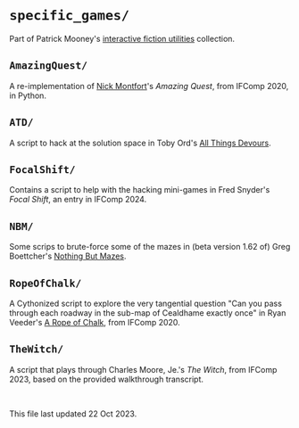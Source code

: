 # `specific_games/`
Part of <span class="vcard"><span class="fn">Patrick Mooney</span>'s <a class="url" rel="me author" href="https://github.com/patrick-brian-mooney/IF-utils">interactive fiction utilities</a> collection</span>.

## `AmazingQuest/`
A re-implementation of <span class="vcard"><a class="fn url" href="http://nickm.com">Nick Montfort</a>'s <a rel="http://www.amirrorclear.net/flowers/game/devours/"><cite style="font-style:italic;">Amazing Quest</cite></a></span>, from IFComp 2020, in Python.

## `ATD/`
A script to hack at the solution space in <span class="vcard"><span class="vcard">Toby Ord</span>'s <a rel="muse" class="url" href="http://www.amirrorclear.net/flowers/game/devours/">All Things Devours</a></span>.

## `FocalShift/`
Contains a script to help with the hacking mini-games in Fred Snyder's *Focal Shift*, an entry in IFComp 2024.

## `NBM/`
Some scrips to brute-force some of the mazes in (beta version 1.62 of) <span class="vcard"><span class="fn">Greg Boettcher</span>'s <a class="url" rel="muse" href="https://gregboettcher.com/mazes/">Nothing But Mazes</a></span>.

## `RopeOfChalk/`
A Cythonized script to explore the very tangential question "Can you pass through each roadway in the sub-map of Cealdhame exactly once" in Ryan Veeder's [A Rope of Chalk](https://ifdb.tads.org/viewgame?id=l4ziasab1x8t799c), from IFComp 2020.

## `TheWitch/`
A script that plays through Charles Moore, Je.'s *The Witch*, from IFComp 2023, based on the provided walkthrough transcript.


<p>&nbsp;</p>
<footer>This file last updated 22 Oct 2023.</footer>

